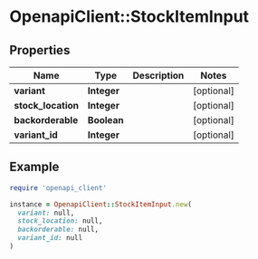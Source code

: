 # OpenapiClient::StockItemInput

## Properties

| Name | Type | Description | Notes |
| ---- | ---- | ----------- | ----- |
| **variant** | **Integer** |  | [optional] |
| **stock_location** | **Integer** |  | [optional] |
| **backorderable** | **Boolean** |  | [optional] |
| **variant_id** | **Integer** |  | [optional] |

## Example

```ruby
require 'openapi_client'

instance = OpenapiClient::StockItemInput.new(
  variant: null,
  stock_location: null,
  backorderable: null,
  variant_id: null
)
```

